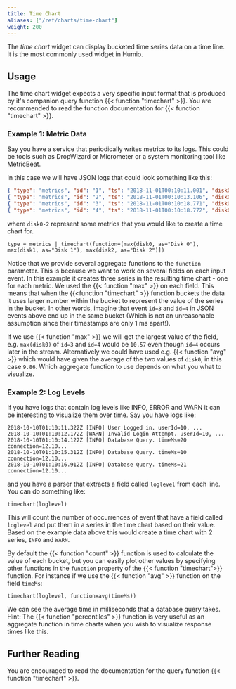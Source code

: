 ```yaml
---
title: Time Chart
aliases: ["/ref/charts/time-chart"]
weight: 200
---
```


The _time chart_ widget can display bucketed time series data on a time line. It is
the most commonly used widget in Humio.

## Usage

The time chart widget expects a very specific input format that is produced by
it's companion query function {{< function "timechart" >}}. You are recommended to
read the function documentation for {{< function "timechart" >}}.

### Example 1: Metric Data

Say you have a service that periodically writes metrics to its logs. This could
be tools such as DropWizard or Micrometer or a system monitoring tool like MetricBeat.

In this case we will have JSON logs that could look something like this:

```json
{ "type": "metrics", "id": "1", "ts": "2018-11-01T00:10:11.001", "disk0": 11.21, "disk1": 21.14, "disk2": 12.01  }
{ "type": "metrics", "id": "2", "ts": "2018-11-01T00:10:13.106", "disk0": 11.21, "disk1": 21.14, "disk2": 12.01  }
{ "type": "metrics", "id": "3", "ts": "2018-11-01T00:10:18.771", "disk0": 10.57, "disk1": 20.41, "disk2": 11.91  }
{ "type": "metrics", "id": "4", "ts": "2018-11-01T00:10:18.772", "disk0": 9.15, "disk1": 19.12, "disk2": 10.07  }
```

where `disk0-2` represent some metrics that you would like to create a time chart
for.

```humio
type = metrics | timechart(function=[max(disk0, as="Disk 0"), max(disk1, as="Disk 1"), max(disk2, as="Disk 2")])
```

Notice that we provide several aggregate functions to the `function` parameter.
This is because we want to work on several fields on each input event.
In this example it creates three series in the resulting time chart - one for each
metric. We used the {{< function "max" >}} on each field. This means that when the
{{<function "timechart" >}} function buckets the data it uses larger number within
the bucket to represent the value of the series in the bucket. In other words,
imagine that event `id=3` and `id=4` in JSON events above end up in the same bucket
(Which is not an unreasonable assumption since their timestamps are only 1 ms apart!).

If we use {{< function "max" >}} we will get the largest value of the field, e.g.
`max(disk0)` of `id=3` and `id=4` would be `10.57` even though `id=4` occurs later
in the stream. Alternatively we could have used e.g. {{< function "avg" >}} which
would have given the average of the two values of `disk0`, in this case `9.86`.
Which aggregate function to use depends on what you what to visualize.

### Example 2: Log Levels

If you have logs that contain log levels like INFO, ERROR and WARN it can be
interesting to visualize them over time. Say you have logs like:

```
2018-10-10T01:10:11.322Z [INFO] User Logged in. userId=10, ...
2018-10-10T01:10:12.172Z [WARN] Invalid Login Attempt. userId=10, ...
2018-10-10T01:10:14.122Z [INFO] Database Query. timeMs=20 connection=12.10...
2018-10-10T01:10:15.312Z [INFO] Database Query. timeMs=10 connection=12.10...
2018-10-10T01:10:16.912Z [INFO] Database Query. timeMs=21 connection=12.10...
```

and you have a parser that extracts a field called `loglevel` from each line.
You can do something like:

```humio
timechart(loglevel)
```

This will count the number of occurrences of event that have a field called
`loglevel` and put them in a series in the time chart based on their value.
Based on the example data above this would create a time chart with 2 series,
`INFO` and `WARN`.

By default the {{< function "count" >}} function is used to calculate the value
of each bucket, but you can easily plot other values by specifying other functions
in the `function` property of the {{< function "timechart">}} function.
For instance if we use the {{< function "avg" >}} function on the field `timeMs`:

```humio
timechart(loglevel, function=avg(timeMs))
```

We can see the average time in milliseconds that a database query takes. Hint:
The {{< function "percentiles" >}} function is very useful as an aggregate function
in time charts when you wish to visualize response times like this.

## Further Reading

You are encouraged to read the documentation for the query function {{< function "timechart" >}}.
